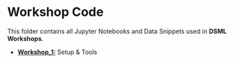 # Workshop Code

This folder contains all Jupyter Notebooks and Data Snippets used in **DSML Workshops**.
- [**Workshop_1:**](https://github.com/IS3UniCologne/DSML_2020/tree/master/03_Workshops/DSML_WS_01_Intro_to_Python) Setup & Tools
